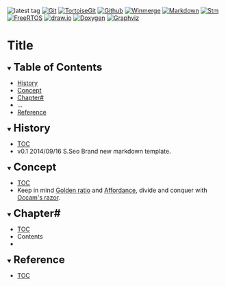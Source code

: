 ![latest tag](https://img.shields.io/github/v/tag/gtuja/Templates.svg?color=brightgreen)
[![Git](https://img.shields.io/badge/Git-brightgreen?style=flat&logo=Git&logoColor=%23F05032&labelColor=white)](https://git-scm.com/)
[![TortoiseGit](https://img.shields.io/badge/TortoiseGit-brightgreen?style=flat)](https://tortoisegit.org/)
[![Github](https://img.shields.io/badge/Github-brightgreen?style=flat&logo=github&logoColor=%23181717&labelColor=white)](https://github.com/)
[![Winmerge](https://img.shields.io/badge/Winmerge-brightgreen?style=flat
)](https://winmerge.org/)
[![Markdown](https://img.shields.io/badge/Markdown-brightgreen?style=flat&logo=markdown&logoColor=%23000000&labelColor=white)](https://daringfireball.net/projects/markdown/)
[![Stm](https://img.shields.io/badge/Stm-brightgreen?style=flat&logo=stmicroelectronics&logoColor=%2303234B&labelColor=white)](https://www.st.com/en/development-tools/stm32cubeide.html)
[![FreeRTOS](https://img.shields.io/badge/FreeRTOS-brightgreen?style=flat)](https://www.freertos.org/)
[![draw.io](https://img.shields.io/badge/Drawio-brightgreen?style=flat&logo=diagramsdotnet&logoColor=%23F08705&labelColor=white)](https://app.diagrams.net/)
[![Doxygen](https://img.shields.io/badge/Doxygen-brightgreen?style=flat)](https://www.doxygen.nl/)
[![Graphviz](https://img.shields.io/badge/Graphviz-brightgreen?style=flat)](https://graphviz.org/)

# Title

<div id="toc"></div>
<details open>
<summary><font size="5"><b>Table of Contents</b></font></summary>

- [History](#history)
- [Concept](#Concept)
- [Chapter#](#Chapter#)
- ...
- [Reference](#Reference)

</details>

<div id="history"></div>
<details open>
<summary><font size="5"><b>History</b></font></summary> 

- [TOC](#toc)<br>
- v0.1 2014/09/16 S.Seo Brand new markdown template.

</details>

<div id="Concept"></div>
<details open>
<summary><font size="5"><b>Concept</b></font></summary>

- [TOC](#toc)<br>
- Keep in mind [Golden ratio](https://en.m.wikipedia.org/wiki/Golden_ratio) and [Affordance](https://en.m.wikipedia.org/wiki/Affordance), divide and conquer with [Occam's razor](https://en.m.wikipedia.org/wiki/Occam%27s_razor). 

</details>

<div id="Chapter#"></div>
<details open>
<summary><font size="5"><b>Chapter#</b></font></summary>

- [TOC](#toc)<br>
- Contents
- 

</details>

<div id="Reference"></div>
<details open>
<summary><font size="5"><b>Reference</b></font></summary>

- [TOC](#toc)<br>

</details>

